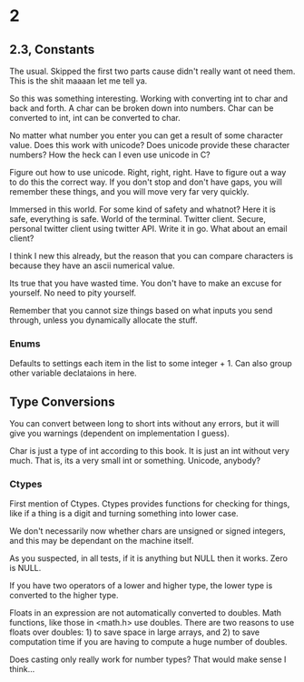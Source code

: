 # 2

## 2.3, Constants

The usual. Skipped the first two parts cause didn't really want ot need them.
This is the shit maaaan let me tell ya.

So this was something interesting. Working with converting int to char and back
and forth. A char can be broken down into numbers. Char can be converted to int,
int can be converted to char.

No matter what number you enter you can get a result of some character value.
Does this work with unicode? Does unicode provide these character numbers? How
the heck can I even use unicode in C?

Figure out how to use unicode. Right, right, right. Have to figure out a way to
do this the correct way. If you don't stop and don't have gaps, you will
remember these things, and you will move very far very quickly.

Immersed in this world. For some kind of safety and whatnot? Here it is safe,
everything is safe. World of the terminal. Twitter client. Secure, personal
twitter client using twitter API. Write it in go. What about an email client?

I think I new this already, but the reason that you can compare characters is
because they have an ascii numerical value.

Its true that you have wasted time. You don't have to make an excuse for
yourself. No need to pity yourself.

Remember that you cannot size things based on what inputs you send through,
unless you dynamically allocate the stuff.

### Enums

Defaults to settings each item in the list to some integer + 1. Can also group
other variable declataions in here.

## Type Conversions

You can convert between long to short ints without any errors, but it will give
you warnings (dependent on implementation I guess).

Char is just a type of int according to this book. It is just an int without
very much. That is, its a very small int or something. Unicode, anybody?

### Ctypes

First mention of Ctypes. Ctypes provides functions for checking for things, like
if a thing is a digit and turning something into lower case.

We don't necessarily now whether chars are unsigned or signed integers, and this
may be dependant on the machine itself.

As you suspected, in all tests, if it is anything but NULL then it works. Zero
is NULL.

If you have two operators of a lower and higher type, the lower type is
converted to the higher type.

Floats in an expression are not automatically converted to doubles. Math
functions, like those in <math.h> use doubles. There are two reasons to use
floats over doubles: 1) to save space in large arrays, and 2) to save
computation time if you are having to compute a huge number of doubles.

Does casting only really work for number types? That would make sense I think...
